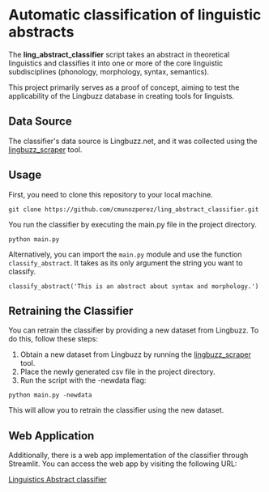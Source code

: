 # Automatic classification of linguistic abstracts

The **ling_abstract_classifier** script takes an abstract in theoretical linguistics and classifies it into one or more of the core linguistic subdisciplines (phonology, morphology, syntax, semantics).

This project primarily serves as a proof of concept, aiming to test the applicability of the Lingbuzz database in creating tools for linguists.

## Data Source

The classifier's data source is Lingbuzz.net, and it was collected using the [lingbuzz_scraper](https://github.com/cmunozperez/lingbuzz_scraper) tool.

## Usage

First, you need to clone this repository to your local machine.

```
git clone https://github.com/cmunozperez/ling_abstract_classifier.git
```

You run the classifier by executing the main.py file in the project directory.

```
python main.py
```

Alternatively, you can import the `main.py` module and use the function `classify_abstract`. It takes as its only argument the string you want to classify.

```
classify_abstract('This is an abstract about syntax and morphology.')
```

## Retraining the Classifier
You can retrain the classifier by providing a new dataset from Lingbuzz. To do this, follow these steps:

1. Obtain a new dataset from Lingbuzz by running the [lingbuzz_scraper](https://github.com/cmunozperez/lingbuzz_scraper) tool.
2. Place the newly generated csv file in the project directory.
3. Run the script with the -newdata flag:

```
python main.py -newdata
```

This will allow you to retrain the classifier using the new dataset.

## Web Application
Additionally, there is a web app implementation of the classifier through Streamlit. You can access the web app by visiting the following URL:

[Linguistics Abstract classifier](https://lingabstractclass.streamlit.app/)



